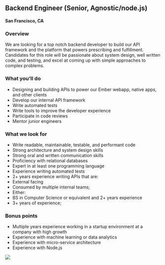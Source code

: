 ## Backend Engineer (Senior, Agnostic/node.js)
#### San Francisco, CA

### Overview
We are looking for a top notch backend developer to build our API framework and the platform that powers prescribing and fulfillment. Candidates for this role will be passionate about system design, well written code, and testing, and excel at coming up with simple approaches to complex problems.

### What you’ll do
+	Designing and building APIs to power our Ember webapp, native apps, and other clients
+	Develop our internal API framework
+	Write automated tests
+	Write tools to improve the developer experience
+	Participate in code reviews
+	Mentor junior engineers

### What we look for
+	Write readable, maintainable, testable, and performant code
+	Strong architecture and system design skills
+	Strong oral and written communication skills
+	Proficiency with relational databases
+	Expert in at least one programming language
+	Experience writing automated tests 
+	2+ years experience writing APIs that are: 
+	External facing
+	Consumed by multiple internal teams;
+	Either: 
+	BS in Computer Science or equivalent and 2+ years experience
+	3+ years of experience;

### Bonus points
+	Multiple years experience working in a startup environment at a company with high growth
+	Experience with machine learning or data analytics
+	Experience with micro-service architecture
+	Experience with Node.js


[<img src='https://dabuttonfactory.com/button.png?t=Learn+More&f=Calibri-Bold&ts=24&tc=fff&hp=20&vp=8&c=5&bgt=unicolored&bgc=29aafe'>](https://letsrockit.co/job/tnvyea-backend-engineer-senior-agnostic-node-js)

